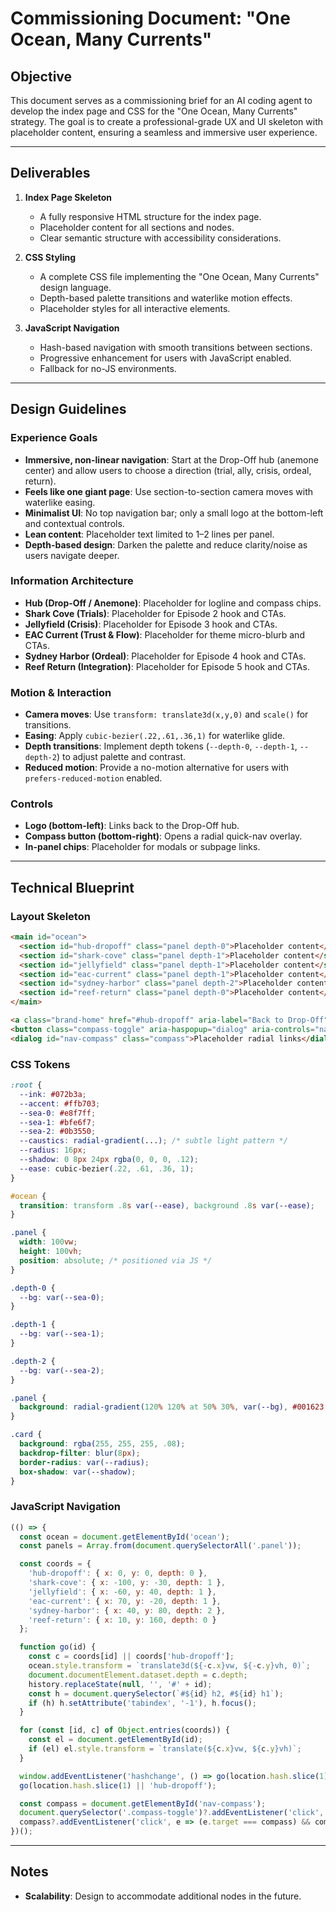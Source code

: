 # Commissioning Document: "One Ocean, Many Currents"

## Objective

This document serves as a commissioning brief for an AI coding agent to develop the index page and CSS for the "One Ocean, Many Currents" strategy. The goal is to create a professional-grade UX and UI skeleton with placeholder content, ensuring a seamless and immersive user experience.

---

## Deliverables

1. **Index Page Skeleton**
   - A fully responsive HTML structure for the index page.
   - Placeholder content for all sections and nodes.
   - Clear semantic structure with accessibility considerations.

2. **CSS Styling**
   - A complete CSS file implementing the "One Ocean, Many Currents" design language.
   - Depth-based palette transitions and waterlike motion effects.
   - Placeholder styles for all interactive elements.

3. **JavaScript Navigation**
   - Hash-based navigation with smooth transitions between sections.
   - Progressive enhancement for users with JavaScript enabled.
   - Fallback for no-JS environments.

---

## Design Guidelines

### Experience Goals

- **Immersive, non-linear navigation**: Start at the Drop-Off hub (anemone center) and allow users to choose a direction (trial, ally, crisis, ordeal, return).
- **Feels like one giant page**: Use section-to-section camera moves with waterlike easing.
- **Minimalist UI**: No top navigation bar; only a small logo at the bottom-left and contextual controls.
- **Lean content**: Placeholder text limited to 1–2 lines per panel.
- **Depth-based design**: Darken the palette and reduce clarity/noise as users navigate deeper.

### Information Architecture

- **Hub (Drop-Off / Anemone)**: Placeholder for logline and compass chips.
- **Shark Cove (Trials)**: Placeholder for Episode 2 hook and CTAs.
- **Jellyfield (Crisis)**: Placeholder for Episode 3 hook and CTAs.
- **EAC Current (Trust & Flow)**: Placeholder for theme micro-blurb and CTAs.
- **Sydney Harbor (Ordeal)**: Placeholder for Episode 4 hook and CTAs.
- **Reef Return (Integration)**: Placeholder for Episode 5 hook and CTAs.

### Motion & Interaction

- **Camera moves**: Use `transform: translate3d(x,y,0)` and `scale()` for transitions.
- **Easing**: Apply `cubic-bezier(.22,.61,.36,1)` for waterlike glide.
- **Depth transitions**: Implement depth tokens (`--depth-0`, `--depth-1`, `--depth-2`) to adjust palette and contrast.
- **Reduced motion**: Provide a no-motion alternative for users with `prefers-reduced-motion` enabled.

### Controls

- **Logo (bottom-left)**: Links back to the Drop-Off hub.
- **Compass button (bottom-right)**: Opens a radial quick-nav overlay.
- **In-panel chips**: Placeholder for modals or subpage links.

---

## Technical Blueprint

### Layout Skeleton

```html
<main id="ocean">
  <section id="hub-dropoff" class="panel depth-0">Placeholder content</section>
  <section id="shark-cove" class="panel depth-1">Placeholder content</section>
  <section id="jellyfield" class="panel depth-1">Placeholder content</section>
  <section id="eac-current" class="panel depth-1">Placeholder content</section>
  <section id="sydney-harbor" class="panel depth-2">Placeholder content</section>
  <section id="reef-return" class="panel depth-0">Placeholder content</section>
</main>

<a class="brand-home" href="#hub-dropoff" aria-label="Back to Drop-Off">Filmseele</a>
<button class="compass-toggle" aria-haspopup="dialog" aria-controls="nav-compass">☸</button>
<dialog id="nav-compass" class="compass">Placeholder radial links</dialog>
```

### CSS Tokens

```css
:root {
  --ink: #072b3a;
  --accent: #ffb703;
  --sea-0: #e8f7ff;
  --sea-1: #bfe6f7;
  --sea-2: #0b3550;
  --caustics: radial-gradient(...); /* subtle light pattern */
  --radius: 16px;
  --shadow: 0 8px 24px rgba(0, 0, 0, .12);
  --ease: cubic-bezier(.22, .61, .36, 1);
}

#ocean {
  transition: transform .8s var(--ease), background .8s var(--ease);
}

.panel {
  width: 100vw;
  height: 100vh;
  position: absolute; /* positioned via JS */
}

.depth-0 {
  --bg: var(--sea-0);
}

.depth-1 {
  --bg: var(--sea-1);
}

.depth-2 {
  --bg: var(--sea-2);
}

.panel {
  background: radial-gradient(120% 120% at 50% 30%, var(--bg), #001623 120%);
}

.card {
  background: rgba(255, 255, 255, .08);
  backdrop-filter: blur(8px);
  border-radius: var(--radius);
  box-shadow: var(--shadow);
}
```

### JavaScript Navigation

```javascript
(() => {
  const ocean = document.getElementById('ocean');
  const panels = Array.from(document.querySelectorAll('.panel'));

  const coords = {
    'hub-dropoff': { x: 0, y: 0, depth: 0 },
    'shark-cove': { x: -100, y: -30, depth: 1 },
    'jellyfield': { x: -60, y: 40, depth: 1 },
    'eac-current': { x: 70, y: -20, depth: 1 },
    'sydney-harbor': { x: 40, y: 80, depth: 2 },
    'reef-return': { x: 10, y: 160, depth: 0 }
  };

  function go(id) {
    const c = coords[id] || coords['hub-dropoff'];
    ocean.style.transform = `translate3d(${-c.x}vw, ${-c.y}vh, 0)`;
    document.documentElement.dataset.depth = c.depth;
    history.replaceState(null, '', '#' + id);
    const h = document.querySelector(`#${id} h2, #${id} h1`);
    if (h) h.setAttribute('tabindex', '-1'), h.focus();
  }

  for (const [id, c] of Object.entries(coords)) {
    const el = document.getElementById(id);
    if (el) el.style.transform = `translate(${c.x}vw, ${c.y}vh)`;
  }

  window.addEventListener('hashchange', () => go(location.hash.slice(1)));
  go(location.hash.slice(1) || 'hub-dropoff');

  const compass = document.getElementById('nav-compass');
  document.querySelector('.compass-toggle')?.addEventListener('click', () => compass.showModal());
  compass?.addEventListener('click', e => (e.target === compass) && compass.close());
})();
```

---

## Notes

- **Scalability**: Design to accommodate additional nodes in the future.
